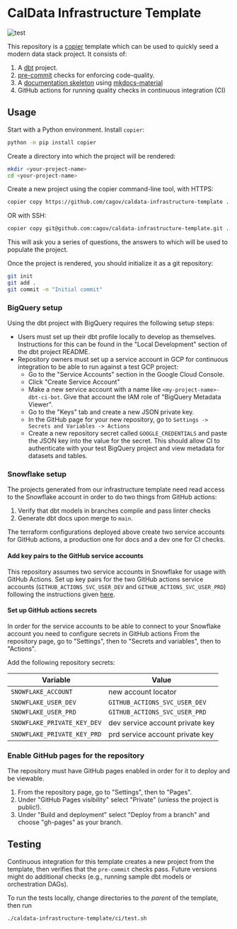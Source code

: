 # CalData Infrastructure Template

![test](https://github.com/cagov/caldata-infrastructure-template/actions/workflows/test.yml/badge.svg?branch=main)

This repository is a [copier](https://copier.readthedocs.io/en/stable/) template
which can be used to quickly seed a modern data stack project.
It consists of:

1. A [dbt](https://docs.getdbt.com/) project.
1. [pre-commit](https://pre-commit.com/) checks for enforcing code-quality.
1. A [documentation skeleton](https://cagov.github.io/caldata-infrastructure-template) using [mkdocs-material](https://squidfunk.github.io/mkdocs-material/)
1. GitHub actions for running quality checks in continuous integration (CI)

## Usage

Start with a Python environment. Install `copier`:

```bash
python -m pip install copier
```

Create a directory into which the project will be rendered:

```bash
mkdir <your-project-name>
cd <your-project-name>
```

Create a new project using the copier command-line tool, with HTTPS:
```bash
copier copy https://github.com/cagov/caldata-infrastructure-template .
```
OR with SSH:
```bash
copier copy git@github.com:cagov/caldata-infrastructure-template.git .
```

This will ask you a series of questions, the answers to which will be used to populate the project.

Once the project is rendered, you should initialize it as a git repository:

```bash
git init
git add .
git commit -m "Initial commit"
```

### BigQuery setup

Using the dbt project with BigQuery requires the following setup steps:
* Users must set up their dbt profile locally to develop as themselves.
  Instructions for this can be found in the "Local Development" section of the dbt project README.
* Repository owners must set up a service account in GCP for continuous integration to
  be able to run against a test GCP project:
    * Go to the "Service Accounts" section in the Google Cloud Console.
    * Click "Create Service Account"
    * Make a new service account with a name like `<my-project-name>-dbt-ci-bot`.
      Give that account the IAM role of "BigQuery Metadata Viewer".
    * Go to the "Keys" tab and create a new JSON private key.
    * In the GitHub page for your new repository, go to `Settings -> Secrets and Variables -> Actions`
    * Create a new repository secret called `GOOGLE_CREDENTIALS` and paste the JSON key
      into the value for the secret. This should allow CI to authenticate with your
      test BigQuery project and view metadata for datasets and tables.

### Snowflake setup

The projects generated from our infrastructure template need read access to the
Snowflake account in order to do two things from GitHub actions:

1. Verify that dbt models in branches compile and pass linter checks
1. Generate dbt docs upon merge to `main`.

The terraform configurations deployed above create two service accounts
for GitHub actions, a production one for docs and a dev one for CI checks.

#### Add key pairs to the GitHub service accounts

This repository assumes two service accounts in Snowflake for usage with GitHub Actions.
Set up key pairs for the two GitHub actions service accounts
(`GITHUB_ACTIONS_SVC_USER_DEV` and `GITHUB_ACTIONS_SVC_USER_PRD`) following the instructions given
[here](https://docs.snowflake.com/en/user-guide/key-pair-auth#configuring-key-pair-authentication).

#### Set up GitHub actions secrets

In order for the service accounts to be able to connect to your Snowflake account
you need to configure secrets in GitHub actions
From the repository page, go to "Settings", then to "Secrets and variables", then to "Actions".

Add the following repository secrets:

| Variable | Value |
|----------|-------|
| `SNOWFLAKE_ACCOUNT` | new account locator |
| `SNOWFLAKE_USER_DEV` | `GITHUB_ACTIONS_SVC_USER_DEV` |
| `SNOWFLAKE_USER_PRD` | `GITHUB_ACTIONS_SVC_USER_PRD` |
| `SNOWFLAKE_PRIVATE_KEY_DEV` | dev service account private key |
| `SNOWFLAKE_PRIVATE_KEY_PRD` | prd service account private key |

### Enable GitHub pages for the repository

The repository must have GitHub pages enabled in order for it to deploy and be viewable.

1. From the repository page, go to "Settings", then to "Pages".
1. Under "GitHub Pages visibility" select "Private" (unless the project is public!).
1. Under "Build and deployment" select "Deploy from a branch" and choose "gh-pages" as your branch.

## Testing

Continuous integration for this template creates a new project from the template,
then verifies that the `pre-commit` checks pass.
Future versions might do additional checks
(e.g., running sample dbt models or orchestration DAGs).

To run the tests locally, change directories to the *parent* of the template,
then run

```bash
./caldata-infrastructure-template/ci/test.sh
```
